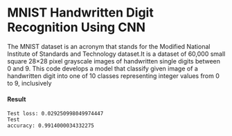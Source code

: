 # MNIST Handwritten Digit Recognition Using CNN
The MNIST dataset is an acronym that stands for the Modified National Institute of Standards and Technology dataset.It is a dataset of 60,000 small square 28×28 pixel grayscale images of handwritten single digits between 0 and 9. This code develops a model that classify given image of a handwritten digit into one of 10 classes representing integer values from 0 to 9, inclusively
#### Result
<code>Test loss: 0.029250998049974447 </code> <br>
<code>Test accuracy: 0.9914000034332275</code>
